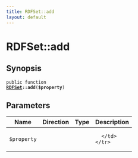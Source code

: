 ```yaml
---
title: RDFSet::add
layout: default
---
```


# RDFSet::add

## Synopsis

<code>public function <b><a href="RDFSet">RDFSet</a>::add</b>(<b>$property</b>)</code>

## Parameters

<table>
  <thead>
    <tr>
      <th>Name</th>
      <th>Direction</th>
      <th>Type</th>
      <th>Description</th>
    </tr>
  </thead>
  <tbody>
    <tr>
      <td><code>$property</code>
      <td><i></i></td>
      <td></td>
      <td>

      </td>
    </tr>
  </tbody>
</table>

